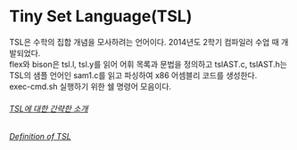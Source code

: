 # Tiny Set Language(TSL)
TSL은 수학의 집합 개념을 모사하려는 언어이다. 2014년도 2학기 컴파일러 수업 때 개발되었다.  
flex와 bison은 tsl.l, tsl.y를 읽어 어휘 목록과 문법을 정의하고 tslAST.c, tslAST.h는 TSL의 샘플 언어인 sam1.c를 읽고 파싱하여 x86 어셈블리 코드를 생성한다.  
exec-cmd.sh 실행하기 위한 쉘 명령어 모음이다.

###### [TSL에 대한 간략한 소개](docs/language-menual)  
###### [Definition of TSL](docs/language-definition)